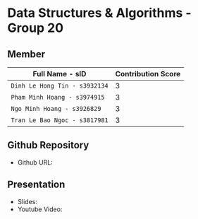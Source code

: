 # Data Structures & Algorithms - Group 20
## Member
| Full Name - sID | Contribution Score |
| --- | --- |
| `Dinh Le Hong Tin - s3932134` | 3 |
| `Pham Minh Hoang - s3974915` | 3 |
| `Ngo Minh Hoang - s3926829` | 3 |
| `Tran Le Bao Ngoc - s3817981` | 3 |

## Github Repository
- Github URL: 
## Presentation
- Slides: 
- Youtube Video: 
